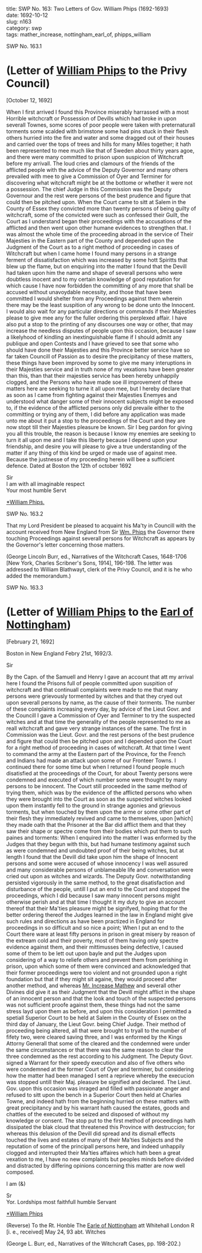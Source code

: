 title: SWP No. 163: Two Letters of Gov. William Phips (1692-1693)  
date: 1692-10-12  
slug: n163  
category: swp  
tags: mather_increase, nottingham_earl_of, phipps_william  
 

<div markdown class="doc" id="n163.1">

<div class="doc_id">SWP No. 163.1</div>


# (Letter of [William Phips](/tag/phipps_william.html) to the Privy Council) 

[October 12, 1692]

When I first arrived I found this Province miserably harrassed with a most Horrible witchcraft or Possession of Devills which had broke in upon severall Townes, some scores of poor people were taken with preternaturall torments some scalded with brimstone some had pins stuck in their flesh others hurried into the fire and water and some dragged out of their houses and carried over the tops of trees and hills for many Miles together; it hath been represented to mee much like that of Sweden about thirty years agoe, and there were many committed to prison upon suspicion of Witchcraft before my arrivall. The loud cries and clamours of the friends of the afflicted people with the advice of the Deputy Governor and many others prevailed with mee to give a Commission of Oyer and Terminer for discovering what witchcraft might be at the bottome or whether it were not a possession. The chief Judge in this Commission was the Deputy Governour and the rest were persons of the best prudence and figure that could then be pitched upon. When the Court came to sitt at Salem in the County of Essex they convicted more than twenty persons of being guilty of witchcraft, some of the convicted were such as confessed their Guilt, the Court as I understand began their proceedings with the accusations of the afflicted and then went upon other humane evidences to strengthen that. I was almost the whole time of the proceeding abroad in the service of Their Majesties in the Eastern part of the County and depended upon the Judgment of the Court as to a right method of proceeding in cases of Witchcraft but when I came home I found many persons in a strange ferment of dissatisfaction which was increased by some hott Spiritts that blew up the flame, but on enquiring into the matter I found that the  Devill had taken upon him the name and shape of severall persons who were doubtless inocent and to my certain knowledge of good reputation for which cause I have now forbidden the committing of any more that shall be accused without unavoydable necessity, and those that have been committed I would shelter from any Proceedings against them wherein there may be the least suspition of any wrong to be done unto the Innocent. I would also wait for any particular directions or commands if their Majesties please to give mee any for the fuller ordering this perplexed affair. I have also put a stop to the printing of any discourses one way or other, that may increase the needless disputes of people upon this occasion, because I saw a likelyhood of kindling an inextinguishable flame if I should admitt any publique and open Contests and I have grieved to see that some who should have done their Majesties and this Province better service have so far taken Councill of Passion as to desire the precipitancy of these matters, these things have been improved by some to give me many interuptions in their Majesties service and in truth none of my vexations have been greater than this, than that their majesties service has been hereby unhappily clogged, and the Persons who have made soe ill improvement of these matters here are seeking to turne it all upon mee, but I hereby declare that as soon as I came from fighting against their Majesties Enemyes and understood what danger some of their innocent subjects might be exposed to, if the evidence of the afflicted persons only did prevaile either to the committing or trying any of them, I did before any application was made unto me about it put a stop to the proceedings of the Court and they are now stopt till their Majesties pleasure be known. Sir I beg pardon for giving you all this trouble, the reason is because I know my enemies are seeking to turn it all upon me and I take this liberty because I depend upon your friendship, and desire you will please to give a true understanding of the matter if any thing of this kind be urged or made use of against mee. Because the justnesse of my proceeding herein will bee a sufficient defence. Dated at Boston the 12th of october 1692

Sir  
I am with all imaginable respect  
Your most humble Servt  

[*William Phips.](/tag/phipps_william.html)   

</div>



<div markdown class="doc" id="n163.2">

<div class="doc_id">SWP No. 163.2</div>


That my Lord President be pleased to acquaint his Ma'ty in Councill with the account received from New England from Sir [Wm. Phips](/tag/phipps_william.html) the Governor there touching Proceedings against severall persons for Witchcraft as appears by the Governor's letter concerning those matters.

(George Lincoln Burr, ed., Narratives of the Witchcraft Cases, 1648-1706  [New York, Charles Scribner's Sons, 1914], 196-198. The letter was addressed to William Blathwayt, clerk of the Privy Council, and it is he who added the memorandum.)


</div>



<div markdown class="doc" id="n163.3">

<div class="doc_id">SWP No. 163.3</div>


# (Letter of [William Phips](/tag/phipps_william.html) to the [Earl of Nottingham](/tag/nottingham_earl_of.html)) 

[February 21, 1692]

Boston in New England  Febry 21st, 1692/3. 

Sir

By the Capn. of the Samuell and Henry I gave an account that att my arrival here I found the Prisons full of people committed upon suspition of witchcraft and that continuall complaints were made to me that many persons were grievously tormented by witches and that they cryed out upon severall persons by name, as the cause of their torments. The number of these complaints increasing every day, by advice of the Lieut Govr. and the Councill I gave a Commission of Oyer and Terminer to try the suspected witches and at that time the generality of the people represented to me as reall witchcraft and gave very strange instances of the same. The first in Commission was the Lieut. Govr. and the rest persons of the best prudence and figure that could then be pitched upon and I depended upon the Court for a right method of proceeding in cases of witchcraft. At that time I went to command the army at the Eastern part of the Province, for the French and Indians had made an attack upon some of our Fronteer Towns. I continued there for some time but when I returned I  found people much disatisfied at the proceedings of the Court, for about Twenty persons were condemned and executed of which number some were thought by many persons to be innocent. The Court still proceeded in the same method of trying them, which was by the evidence of the afflicted persons who when they were brought into the Court as soon as the suspected witches looked upon them instantly fell to the ground in strange agonies and grievous torments, but when touched by them upon the arme or some other part of their flesh they immediately revived and came to themselves, upon [which] they made oath that the Prisoner at the Bar did afflict them and that they saw their shape or spectre come from their bodies which put them to such paines and torments: When I enquired into the matter I was enformed by the Judges that they begun with this, but had humane testimony against such as were condemned and undoubted proof of their being witches, but at length I found that the Devill did take upon him the shape of Innocent persons and some were accused of whose innocency I was well assured and many considerable persons of unblameable life and conversation were cried out upon as witches and wizards. The Deputy Govr. notwithstanding persisted vigorously in the same method, to the great disatisfaction and disturbance of the people, untill I put an end to the Court and stopped the proceedings, which I did because I saw many innocent persons might otherwise perish and at that time I thought it my duty to give an account thereof that their Ma'ties pleasure might be signifyed, hoping that for the better ordering thereof the Judges learned in the law in England might give such rules and directions as have been practized in England for proceedings in so difficult and so nice a point; When I put an end to the Court there ware at least fifty persons in prison in great misery by reason of the extream cold and their poverty, most of them having only spectre evidence against them, and their mittimusses being defective, I caused some of them to be lett out upon bayle and put the Judges upon considering of a way to reliefe others and prevent them from perishing in prison, upon which some of them were convinced and acknowledged that their former proceedings were too violent and not grounded upon a right foundation but that if they might sit againe, they would proceed after another method, and whereas [Mr. Increase Mathew](/tag/mather_increase.html) and severall other Divines did give it as their Judgment that the Devill might afflict in the shape of an innocent person and that the look and touch of the suspected persons was not sufficient proofe against them, these things had not the same stress layd upon them as before, and upon  this consideration I permitted a spetiall Superior Court to be held at Salem in the County of Essex on the third day of January, the Lieut Govr. being Chief Judge. Their method of proceeding being altered, all that were brought to tryall to the number of fifety two, were cleared saving three, and I was enformed by the Kings Attorny Generall that some of the cleared and the condemned were under the same circumstances or that there was the same reason to clear the three condemned as the rest according to his Judgment. The Deputy Govr. signed a Warrant for their speedy execution and also of five others who were condemned at the former Court of Oyer and terminer, but considering how the matter had been managed I sent a reprieve whereby the execucion was stopped untill their Maj. pleasure be signified and declared. The Lieut. Gov. upon this occasion was inraged and filled with passionate anger and refused to sitt upon the bench in a Superior Court then held at Charles Towne, and indeed hath from the beginning hurried on these matters with great precipitancy and by his warrant hath caused the estates, goods and chattles of the executed to be seized and disposed of without my knowledge or consent. The stop put to the first method of proceedings hath dissipated the blak cloud that threatened this Province with destruccion; for whereas this delusion of the Devill did spread and its dismall effects touched the lives and estates of many of their Ma'ties Subjects and the reputation of some of the principall persons here, and indeed unhappily clogged and interrupted their Ma'ties affaires which hath been a great vexation to me, I have no new complaints but peoples minds before divided and distracted by differing opinions concerning this matter are now well composed.

I am (&)

Sr  
Yor. Lordships most faithfull humble Servant  

[*William Phips](/tag/phipps_william.html) 

(Reverse) To the Rt. Honble  The [Earle of Nottingham](/tag/nottingham_earl_of.html) att Whitehall London R [i. e., received] May 24, 93 abt. Witches 

(George L. Burr, ed., Narratives of the Witchcraft Cases,  pp. 198-202.)

</div>